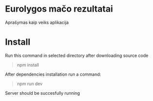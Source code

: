 # Eurolygos mačo rezultatai 
 
Aprašymas kaip veiks aplikacija

# Install

Run this command in selected directory after downloading source code
> npm install

After dependencies installation run a command:

> npm run dev

Server should be succesfully running


